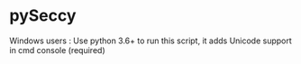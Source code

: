 # pySeccy

Windows users : Use python 3.6+ to run this script, it adds Unicode support in cmd console (required)

